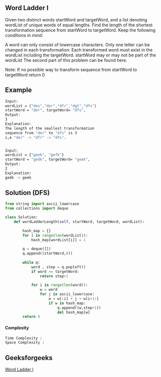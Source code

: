 ## Word Ladder I
Given two distinct words startWord and targetWord, and a list denoting wordList of unique words of equal lengths. Find the length of the shortest transformation sequence from startWord to targetWord.
Keep the following conditions in mind:

A word can only consist of lowercase characters.
Only one letter can be changed in each transformation.
Each transformed word must exist in the wordList including the targetWord.
startWord may or may not be part of the wordList
The second part of this problem can be found here.

Note: If no possible way to transform sequence from startWord to targetWord return 0

## Example 

```bash
Input:
wordList = {"des","der","dfr","dgt","dfs"}
startWord = "der", targetWord= "dfs",
Output:
3
Explanation:
The length of the smallest transformation
sequence from "der" to "dfs" is 3
i,e "der" -> "dfr" -> "dfs".


Input:
wordList = {"geek", "gefk"}
startWord = "gedk", targetWord= "geek", 
Output:
2
Explanation:
gedk -> geek

```

## Solution (DFS)

```python
from string import ascii_lowercase
from collections import deque

class Solution:
	def wordLadderLength(self, startWord, targetWord, wordList):
		
		hash_map = {}
		for i in range(len(wordList)):
		    hash_map[wordList[i]] = 1
		    
		q = deque([])
		q.append((startWord,0))
		
		while q:
		    word , step = q.popleft()
		    if word == targetWord:
		        return step+1
		        
		    for i in range(len(word)):
		        w = word
		        for j in ascii_lowercase:
		            w = w[:i] + j + w[i+1:]
		            if w in hash_map:
		                q.append((w,step+1))
		                del hash_map[w]
        return 0 
 ```
#### Complexity
```bash
Time Complexity :
Space Complexity : 
```

## Geeksforgeeks
[Word Ladder I](https://practice.geeksforgeeks.org/problems/word-ladder/1)

